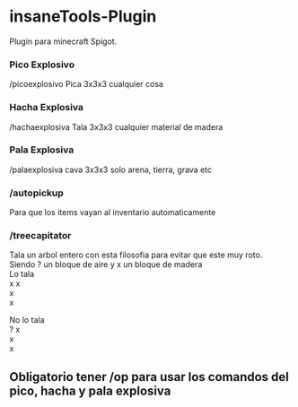 # insaneTools-Plugin
Plugin para minecraft Spigot.
### Pico Explosivo
/picoexplosivo
Pica 3x3x3 cualquier cosa
### Hacha Explosiva
/hachaexplosiva
Tala 3x3x3 cualquier material de madera
### Pala Explosiva
/palaexplosiva
cava 3x3x3 solo arena, tierra, grava etc
### /autopickup
Para que los items vayan al inventario automaticamente

### /treecapitator
Tala un arbol entero con esta filosofia para evitar que este muy roto.<br>
Siendo ? un bloque de aire y x un bloque de madera<br>
Lo tala <br>
x  x<br>
x<br>
x<br>

No lo tala <br>
?  x<br>
x<br>
x<br>

## Obligatorio tener /op para usar los comandos del pico, hacha y pala explosiva
